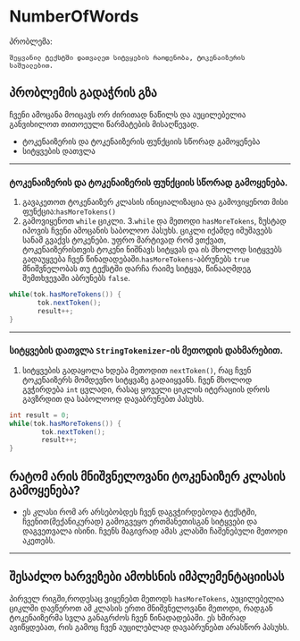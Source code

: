 # NumberOfWords
პრობლემა:
```
შეყვანილ ტექსტში დათვალეთ სიტვყების რაოდენობა, ტოკენაიზერის საშუალებით.
```
## პრობლემის გადაჭრის გზა
ჩვენი ამოცანა მოიცავს ორ ძირითად ნაწილს და აუცილებელია განვიხილოთ თითოეული წარმატების მისაღწევად.
* ტოკენაიზერის და ტოკენაიზერის ფუნქციის სწორად გამოყენება
* სიტყვების დათვლა
---
### ტოკენაიზერის და ტოკენაიზერის ფუნქციის სწორად გამოყენება.
1. გავაკეთოთ ტოკენაიზერ კლასის ინიციალიზაცია და გამოვიყენოთ მისი ფუნქცია:`hasMoreTokens()`
2. გამოვიყენოთ `while` ციკლი.
3.`while` და მეთოდი `hasMoreTokens`, ზუსტად იპოვის ჩვენი ამოცანის საბოლოო პასუხს. ციკლი იქამდე იმუშავებს სანამ გვაქვს ტოკენები. უფრო
მარტივად რომ ვთქვათ, ტოკენაიზერისთვის ტოკენი ნიშნავს სიტყვას და ის მხოლოდ სიტყვებს გადაუყვება ჩვენ წინადადებაში.`hasMoreTokens`-აბრუნებს `true` მნიშვნელობას თუ ტექსტში დარჩა რაიმე სიტყვა, წინააღმდეგ შემთხვევაში აბრუნებს `false`.
```java
while(tok.hasMoreTokens()) {
       tok.nextToken();
       result++;
}
```
---
### სიტყვების დათვლა `StringTokenizer`-ის მეთოდის დახმარებით.
1. სიტყვების გადაყოლა ხდება მეთოდით `nextToken()`, რაც ჩვენ ტოკენაიზერს მომდევნო სიტყვაზე გადაიყვანს.  ჩვენ მხოლოდ გვჭირდება `int` ცვლადი, რასაც ყოველი ციკლის იტერაციის დროს გავზრდით და საბოლოოდ დავაბრუნებთ პასუხს.
```java
int result = 0;
while(tok.hasMoreTokens()) {
        tok.nextToken();
        result++;
}
```
## რატომ არის მნიშვნელოვანი ტოკენაიზერ კლასის გამოყენება?
* ეს კლასი რომ არ არსებობდეს ჩვენ დაგვჭირდებოდა ტექსტში, ჩვენით(მექანიკურად) გამოგვეყო ერთმანეთისგან სიტყვები და დაგვეთვალა ისინი. ჩვენს მაგივრად
ამას კლასში ჩაშენებული მეთოდი აკეთებს.
---
## შესაძლო ხარვეზები ამოხსნის იმპლემენტაციისას
პირველ რიგში,როდესაც ვიყენებთ მეთოდს `hasMoreTokens`, აუცილებელია ციკლში დავწეროთ ამ კლასის ერთი მნიშვნელოვანი მეთოდი, რადგან ტოკენაიზერმა
სვლა განაგრძოს ჩვენ წინადადებაში. ეს ხშირად ავიწყდებათ, რის გამოც ჩვენ აუცილებლად დავაბრუნებთ არასწორ პასუხს.


